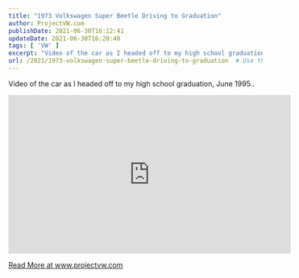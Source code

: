 ```yaml
---
title: "1973 Volkswagen Super Beetle Driving to Graduation"
author: ProjectVW.com
publishDate: 2021-06-30T16:12:41
updateDate: 2021-06-30T16:20:40
tags: [ 'VW' ]
excerpt: "Video of the car as I headed off to my high school graduation, June 1995..   "
url: /2021/1973-volkswagen-super-beetle-driving-to-graduation  # Use the generated URL with year
---
```

<p>Video of the car as I headed off to my high school graduation, June 1995..</p>  <p><iframe allow="accelerometer; autoplay; clipboard-write; encrypted-media; gyroscope; picture-in-picture" allowfullscreen="" frameborder="0" height="315" src="https://www.youtube.com/embed/bmHOURognok" title="YouTube video player" width="560"></iframe></p>  <a href="https://www.projectvw.com/driving-to-graduation">Read More at www.projectvw.com</a>
